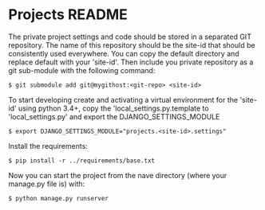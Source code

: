 # Projects README

The private project settings and code should be stored in a separated GIT repository. The name of this repository should be the site-id that should be consistently used everywhere. You can copy the default directory and replace default with your 'site-id'. Then include you private repository as a git sub-module with the following command:

	$ git submodule add git@mygithost:<git-repo> <site-id>

To start developing create and activating a virtual environment for the 'site-id' using python 3.4+, copy the 'local_settings.py.template to 'local_settings.py' and export the DJANGO_SETTINGS_MODULE

	$ export DJANGO_SETTINGS_MODULE="projects.<site-id>.settings"

Install the requirements:

	$ pip install -r ../requirements/base.txt

Now you can start the project from the nave directory (where your manage.py file is) with:

	$ python manage.py runserver
